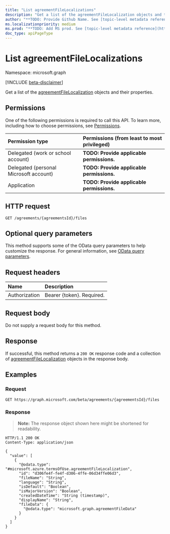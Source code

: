```yaml
---
title: "List agreementFileLocalizations"
description: "Get a list of the agreementFileLocalization objects and their properties."
author: "**TODO: Provide Github Name. See [topic-level metadata reference](https://msgo.azurewebsites.net/add/document/guidelines/metadata.html#topic-level-metadata)**"
ms.localizationpriority: medium
ms.prod: "**TODO: Add MS prod. See [topic-level metadata reference](https://msgo.azurewebsites.net/add/document/guidelines/metadata.html#topic-level-metadata)**"
doc_type: apiPageType
---
```


# List agreementFileLocalizations
Namespace: microsoft.graph

[!INCLUDE [beta-disclaimer](../../includes/beta-disclaimer.md)]

Get a list of the [agreementFileLocalization](../resources/agreementfilelocalization.md) objects and their properties.

## Permissions
One of the following permissions is required to call this API. To learn more, including how to choose permissions, see [Permissions](/graph/permissions-reference).

|Permission type|Permissions (from least to most privileged)|
|:---|:---|
|Delegated (work or school account)|**TODO: Provide applicable permissions.**|
|Delegated (personal Microsoft account)|**TODO: Provide applicable permissions.**|
|Application|**TODO: Provide applicable permissions.**|

## HTTP request

<!-- {
  "blockType": "ignored"
}
-->
``` http
GET /agreements/{agreementsId}/files
```

## Optional query parameters
This method supports some of the OData query parameters to help customize the response. For general information, see [OData query parameters](/graph/query-parameters).

## Request headers
|Name|Description|
|:---|:---|
|Authorization|Bearer {token}. Required.|

## Request body
Do not supply a request body for this method.

## Response

If successful, this method returns a `200 OK` response code and a collection of [agreementFileLocalization](../resources/agreementfilelocalization.md) objects in the response body.

## Examples

### Request
<!-- {
  "blockType": "request",
  "name": "list_agreementfilelocalization"
}
-->
``` http
GET https://graph.microsoft.com/beta/agreements/{agreementsId}/files
```


### Response
>**Note:** The response object shown here might be shortened for readability.
<!-- {
  "blockType": "response",
  "truncated": true,
  "@odata.type": "Collection(microsoft.azure.termsOfUse.agreementFileLocalization)"
}
-->
``` http
HTTP/1.1 200 OK
Content-Type: application/json

{
  "value": [
    {
      "@odata.type": "#microsoft.azure.termsOfUse.agreementFileLocalization",
      "id": "d306fe4f-fe4f-d306-4ffe-06d34ffe06d3",
      "fileName": "String",
      "language": "String",
      "isDefault": "Boolean",
      "isMajorVersion": "Boolean",
      "createdDateTime": "String (timestamp)",
      "displayName": "String",
      "fileData": {
        "@odata.type": "microsoft.graph.agreementFileData"
      }
    }
  ]
}
```

